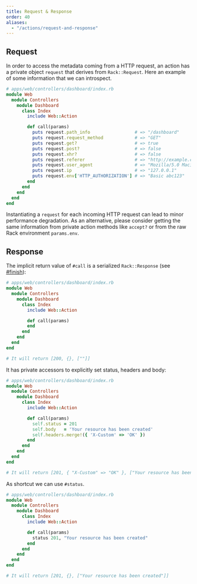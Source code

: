 ```yaml
---
title: Request & Response
order: 40
aliases:
  - "/actions/request-and-response"
---
```


## Request

In order to access the metadata coming from a HTTP request, an action has a private object `request` that derives from `Rack::Request`.
Here an example of some information that we can introspect.

```ruby
# apps/web/controllers/dashboard/index.rb
module Web
  module Controllers
    module Dashboard
      class Index
        include Web::Action

        def call(params)
          puts request.path_info                 # => "/dashboard"
          puts request.request_method            # => "GET"
          puts request.get?                      # => true
          puts request.post?                     # => false
          puts request.xhr?                      # => false
          puts request.referer                   # => "http://example.com/"
          puts request.user_agent                # => "Mozilla/5.0 Macintosh; ..."
          puts request.ip                        # => "127.0.0.1"
          puts request.env['HTTP_AUTHORIZATION'] # => "Basic abc123"
        end
      end
    end
  end
end
```

<p class="warning">
  Instantiating a <code>request</code> for each incoming HTTP request can lead to minor performance degradation.
  As an alternative, please consider getting the same information from private action methods like <code>accept?</code> or from the raw Rack environment <code>params.env</code>.
</p>

## Response

The implicit return value of `#call` is a serialized `Rack::Response` (see [#finish](http://rubydoc.info/github/rack/rack/master/Rack/Response#finish-instance_method)):

```ruby
# apps/web/controllers/dashboard/index.rb
module Web
  module Controllers
    module Dashboard
      class Index
        include Web::Action

        def call(params)
        end
      end
    end
  end
end

# It will return [200, {}, [""]]
```

It has private accessors to explicitly set status, headers and body:

```ruby
# apps/web/controllers/dashboard/index.rb
module Web
  module Controllers
    module Dashboard
      class Index
        include Web::Action

        def call(params)
          self.status = 201
          self.body   = 'Your resource has been created'
          self.headers.merge!({ 'X-Custom' => 'OK' })
        end
      end
    end
  end
end

# It will return [201, { "X-Custom" => "OK" }, ["Your resource has been created"]]
```

As shortcut we can use `#status`.

```ruby
# apps/web/controllers/dashboard/index.rb
module Web
  module Controllers
    module Dashboard
      class Index
        include Web::Action

        def call(params)
          status 201, "Your resource has been created"
        end
      end
    end
  end
end

# It will return [201, {}, ["Your resource has been created"]]
```
